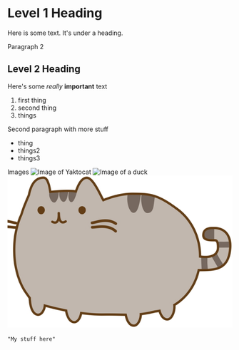 # Level 1 Heading

Here is some text. It's under a heading.

Paragraph 2 

## Level 2 Heading

Here's some *really* **important** text  
1. first thing
2. second thing
3. things

Second paragraph with more stuff
- thing
- things2
- things3

Images 
![Image of Yaktocat](https://octodex.github.com/images/yaktocat.png)
![Image of a duck](https://image.shutterstock.com/image-vector/toy-floating-sea-summer-600w-1453115312.jpg)
![Image of a cat](./cat.jpg)
```
"My stuff here"
```


